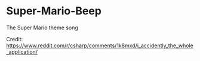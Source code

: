 # Super-Mario-Beep
The Super Mario theme song

Credit:
https://www.reddit.com/r/csharp/comments/1k8mxd/i_accidently_the_whole_application/
